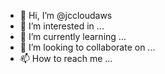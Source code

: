 - 👋 Hi, I’m @jccloudaws
- 👀 I’m interested in ...
- 🌱 I’m currently learning ...
- 💞️ I’m looking to collaborate on ...
- 📫 How to reach me ...

<!---
jccloudaws/jccloudaws is a ✨ special ✨ repository because its `README.md` (this file) appears on your GitHub profile.
You can click the Preview link to take a look at your changes.
--->
